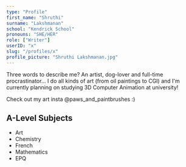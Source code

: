 ```yaml
---
type: "Profile"
first_name: "Shruthi"
surname: "Lakshmanan"
school: "Kendrick School"
pronouns: "SHE/HER"
role: ["Writer"]
userID: "x"
slug: "/profiles/x"
profile_picture: "Shruthi Lakshmanan.jpg"
---
```


Three words to describe me? An artist, dog-lover and full-time procrastinator... I do all kinds of art (from oil paintings to CGI) and I'm currently planning on studying 3D Computer Animation at university! 

Check out my art insta @paws_and_paintbrushes :) 

## A-Level Subjects

- Art
- Chemistry
- French
- Mathematics
- EPQ
    